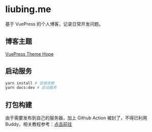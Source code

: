 # liubing.me

基于 VuePress 的个人博客，记录日常开发问题。

## 博客主题

[VuePress Theme Hope](https://theme-hope.vuejs.press/zh/)

## 启动服务

```sh
yarn install # 安装依赖
yarn docs:dev # 启动服务
```

## 打包构建

由于需要发布到自己的服务器，加上 Github Action 被封了，不得已利用 Buddy，相关教程参考：[点击前往](http://localhost:8080/article/vue/vuepress-automatically-deploys-to-own-servers-with-buddy.html)
